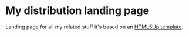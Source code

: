 # My distribution landing page

Landing page for all my related stuff it's based on an  [HTML5Up template](https://html5up.net/).


